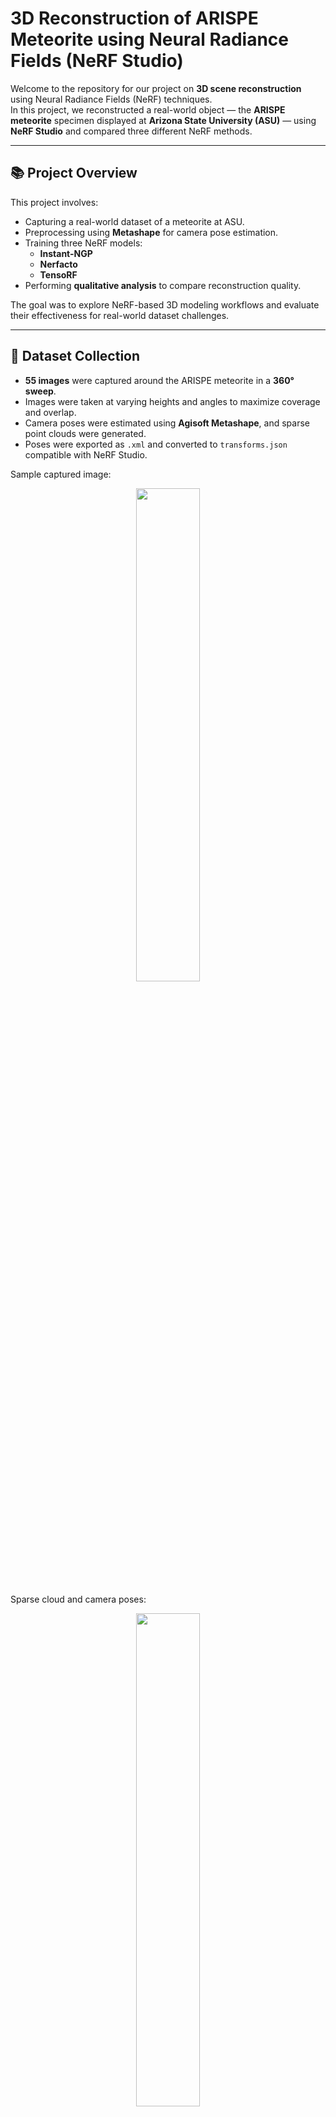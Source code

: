 # 3D Reconstruction of ARISPE Meteorite using Neural Radiance Fields (NeRF Studio)

Welcome to the repository for our project on **3D scene reconstruction** using Neural Radiance Fields (NeRF) techniques.  
In this project, we reconstructed a real-world object — the **ARISPE meteorite** specimen displayed at **Arizona State University (ASU)** — using **NeRF Studio** and compared three different NeRF methods.

---

## 📚 Project Overview

This project involves:
- Capturing a real-world dataset of a meteorite at ASU.
- Preprocessing using **Metashape** for camera pose estimation.
- Training three NeRF models:
  - **Instant-NGP**
  - **Nerfacto**
  - **TensoRF**
- Performing **qualitative analysis** to compare reconstruction quality.

The goal was to explore NeRF-based 3D modeling workflows and evaluate their effectiveness for real-world dataset challenges.

---

## 📸 Dataset Collection

- **55 images** were captured around the ARISPE meteorite in a **360° sweep**.
- Images were taken at varying heights and angles to maximize coverage and overlap.
- Camera poses were estimated using **Agisoft Metashape**, and sparse point clouds were generated.
- Poses were exported as `.xml` and converted to `transforms.json` compatible with NeRF Studio.

Sample captured image:

<p align="center">
  <img src="https://github.com/user-attachments/assets/c51e278f-3707-4046-93f8-5077211f3d4a" width="45%">
</p>

Sparse cloud and camera poses:

<p align="center">
  <img src="https://github.com/user-attachments/assets/cfb07033-bad7-4370-bb6c-ef56971674e7" width="45%">
</p>

---

## 🛠 Reconstruction Methods

We trained and compared the following models:

### 1. Instant-NGP
- Training Time: **~2 minutes** on NVIDIA RTX 3050 GPU
- Extremely fast convergence using multiresolution hash grids.
- Surface structure reconstructed well.
- Minor blurring observed in fine features (e.g., text on the black plate).

<p align="center">
  <img src="https://github.com/user-attachments/assets/ecf53340-8cf3-4775-bfa5-d0baf943639d" width="45%">
  <img src="https://github.com/user-attachments/assets/5cacf3b0-2388-4b3e-b1fc-76d28fcad75a" width="45%">
</p>

---

### 2. Nerfacto
- Training Time: **~16 minutes**
- Produced the **highest reconstruction quality**.
- Finer surface details and text on the ARISPE information plate were **readable**.
- Background and transparent surfaces (like glass) reconstructed well.

<p align="center">
  <img src="https://github.com/user-attachments/assets/c852d332-c05c-4a7d-a6b4-dcc6b90da47e" width="45%">
  <img src="https://github.com/user-attachments/assets/8b5149f2-fc01-4ce4-9059-9b2069ec5d7e" width="45%">
</p>

---

### 3. TensoRF
- Training Time: **~92 minutes**
- Captured the basic structure, but significant **noise artifacts** appeared.
- Fine details and text were less accurately modeled compared to Nerfacto.

<p align="center">
  <img src="https://github.com/user-attachments/assets/2bed5715-16a7-4ecb-8f3a-6a92f96f3ec6" width="45%">
  <img src="https://github.com/user-attachments/assets/9b1d92f2-6a57-41e1-91d0-8a752cdcad4c" width="45%">
</p>

---

## 🧠 Qualitative Comparison

| Parameter                | Instant-NGP                         | Nerfacto                                  | TensoRF                                  |
|---------------------------|--------------------------------------|-------------------------------------------|------------------------------------------|
| Training Time             | 2 minutes                           | 16 minutes                                | 92 minutes                               |
| Reconstruction Quality    | Moderate                            | High                                      | Average                                  |
| Observations              | Moderate surface detail, noisy background, blurred fine text | Highly detailed, clean background, readable fine text | Scene captured, but heavy noise artifacts and unreadable text |

---

## 📝 Conclusion

- **Nerfacto** achieved the best balance between training speed and reconstruction quality.
- **Instant-NGP** is excellent for fast prototyping but struggles with fine details.
- **TensoRF**, while promising theoretically, was sensitive to noise in this real-world dataset.

The experiment highlights the importance of choosing the right NeRF model based on the reconstruction task requirements.

---

## 📄 More Information

For a detailed technical analysis, methodology, and complete results, please refer to the full project [paper](https://github.com/ChinmayAmrutkar/Machine-Vision-Projects/blob/main/3D-Reconstruction-of-ARISPE-Meteorite-using-Neural-Radiance-Fields/Efficient_3D_Scene_Modeling_with_Instant_NGP__Nerfacto__and_TensoRF__A_Case_Study_on_the_ARISPE_Meteorite.pdf) included in this repository.

---

## 🔗 References

- [NerfStudio Documentation](https://docs.nerf.studio/)
- [Instant-NGP (NVIDIA)](https://github.com/NVlabs/instant-ngp)
- [Nerfacto (Nerfstudio)](https://docs.nerf.studio/nerfology/methods/nerfacto.html)
- [TensoRF (Official GitHub)](https://github.com/apchenstu/TensoRF)
- [Metashape by Agisoft](https://www.agisoft.com/)

---

## 📜 License

This project is licensed under the **MIT License**.  
You are free to use, modify, and distribute this work, provided that proper credit is given.

For more details, see the [LICENSE](LICENSE) file.

---

<p align="center">
  <em>Built with ❤️ for 3D Vision Research and Learning</em>
</p>
